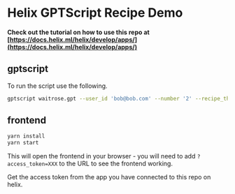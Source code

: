 # Helix GPTScript Recipe Demo

**Check out the tutorial on how to use this repo at [https://docs.helix.ml/helix/develop/apps/](https://docs.helix.ml/helix/develop/apps/)**

## gptscript

To run the script use the following.

```bash
gptscript waitrose.gpt --user_id 'bob@bob.com' --number '2' --recipe_theme 'Heart Healthy'
```

## frontend

```bash
yarn install
yarn start
```

This will open the frontend in your browser - you will need to add `?access_token=XXX` to the URL to see the frontend working.

Get the access token from the app you have connected to this repo on helix.
